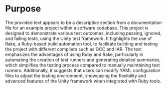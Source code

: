 # Purpose
The provided text appears to be a descriptive section from a documentation file for an example project within a software codebase. This project is designed to demonstrate various test outcomes, including passing, ignored, and failing tests, using the Unity test framework. It highlights the use of Rake, a Ruby-based build automation tool, to facilitate building and testing the project with different compilers such as GCC and IAR. The text emphasizes the advantages of using Ruby and Rake, particularly in automating the creation of test runners and generating detailed summaries, which simplifies the testing process compared to manually maintaining test runners. Additionally, it suggests that users can modify YAML configuration files to adjust the testing environment, showcasing the flexibility and advanced features of the Unity framework when integrated with Ruby tools.
